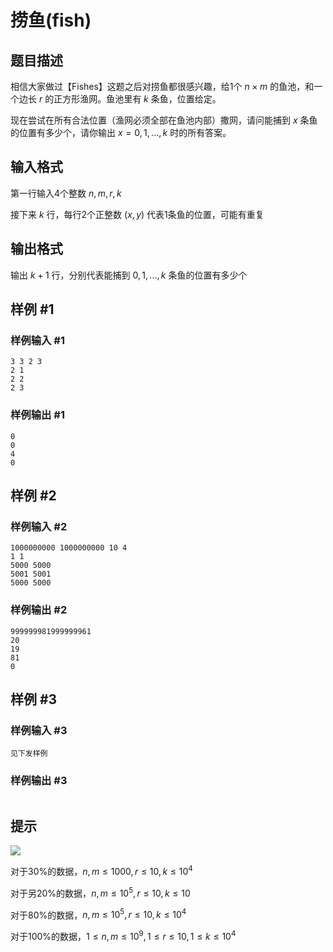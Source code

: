 # 捞鱼(fish)

## 题目描述

相信大家做过【Fishes】这题之后对捞鱼都很感兴趣，给1个 $n\times m$ 的鱼池，和一个边长 $r$ 的正方形渔网。鱼池里有 $k$ 条鱼，位置给定。

现在尝试在所有合法位置（渔网必须全部在鱼池内部）撒网，请问能捕到 $x$ 条鱼的位置有多少个，请你输出 $x=0,1,...,k$ 时的所有答案。

## 输入格式

第一行输入4个整数 $n,m,r,k$

接下来 $k$ 行，每行2个正整数 $(x,y)$ 代表1条鱼的位置，可能有重复

## 输出格式

输出 $k+1$ 行，分别代表能捕到 $0,1,...,k$ 条鱼的位置有多少个

## 样例 #1

### 样例输入 #1

```
3 3 2 3
2 1
2 2 
2 3
```

### 样例输出 #1

```
0
0
4
0
```

## 样例 #2

### 样例输入 #2

```
1000000000 1000000000 10 4
1 1
5000 5000
5001 5001
5000 5000
```

### 样例输出 #2

```
999999981999999961
20
19
81
0
```

## 样例 #3

### 样例输入 #3

```
见下发样例
```

### 样例输出 #3

```

```

## 提示

![](https://cdn.luogu.com.cn/upload/vjudge_pic/CF912D/40c8b1b61edb367e0e414618a2e0b777e6a3b2ba.png)

对于30%的数据，$n,m\le 1000, r\le10, k\le 10^4$

对于另20%的数据，$n,m\le 10^5, r\le10, k\le10$

对于80%的数据，$n,m\le 10^5, r\le10, k\le 10^4$

对于100%的数据，$1\le n,m\le 10^9, 1\le r\le 10, 1\le k\le 10^4$